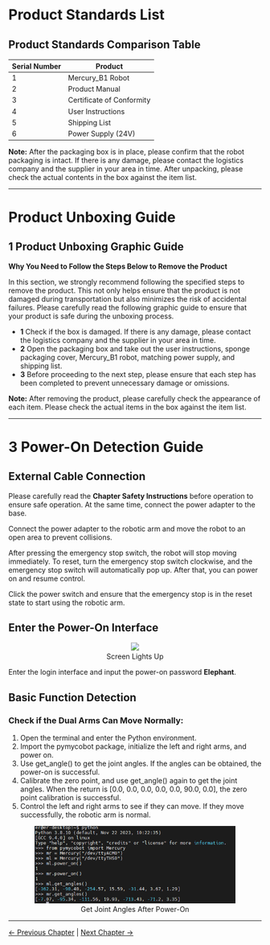# Product Standards List

## Product Standards Comparison Table

| Serial Number | Product |
| -------------- | ----------------------------- |
| 1 | Mercury_B1 Robot |
| 2 | Product Manual |
| 3 | Certificate of Conformity |
| 4 | User Instructions |
| 5 | Shipping List |
| 6 | Power Supply (24V) |

**Note:** After the packaging box is in place, please confirm that the robot packaging is intact. If there is any damage, please contact the logistics company and the supplier in your area in time. After unpacking, please check the actual contents in the box against the item list.

---

# Product Unboxing Guide

## 1 Product Unboxing Graphic Guide

**Why You Need to Follow the Steps Below to Remove the Product**

In this section, we strongly recommend following the specified steps to remove the product. This not only helps ensure that the product is not damaged during transportation but also minimizes the risk of accidental failures. Please carefully read the following graphic guide to ensure that your product is safe during the unboxing process.

- **1** Check if the box is damaged. If there is any damage, please contact the logistics company and the supplier in your area in time.
- **2** Open the packaging box and take out the user instructions, sponge packaging cover, Mercury_B1 robot, matching power supply, and shipping list.
- **3** Before proceeding to the next step, please ensure that each step has been completed to prevent unnecessary damage or omissions.

**Note:** After removing the product, please carefully check the appearance of each item. Please check the actual items in the box against the item list.

---

# 3 Power-On Detection Guide

## External Cable Connection

Please carefully read the **Chapter Safety Instructions** before operation to ensure safe operation. At the same time, connect the power adapter to the base.

Connect the power adapter to the robotic arm and move the robot to an open area to prevent collisions.

After pressing the emergency stop switch, the robot will stop moving immediately. To reset, turn the emergency stop switch clockwise, and the emergency stop switch will automatically pop up. After that, you can power on and resume control.

Click the power switch and ensure that the emergency stop is in the reset state to start using the robotic arm.

## Enter the Power-On Interface

<center>
<img src="../resources/4-FirstInstallAndUse/image/robot4.png" width="400" height="auto" />
<br>Screen Lights Up</center>

Enter the login interface and input the power-on password **Elephant**.

## Basic Function Detection

### Check if the Dual Arms Can Move Normally:<br>
1. Open the terminal and enter the Python environment.<br>
2. Import the pymycobot package, initialize the left and right arms, and power on.<br>
3. Use get_angle() to get the joint angles. If the angles can be obtained, the power-on is successful.<br>
4. Calibrate the zero point, and use get_angle() again to get the joint angles. When the return is [0.0, 0.0, 0.0, 0.0, 0.0, 90.0, 0.0], the zero point calibration is successful.<br>
5. Control the left and right arms to see if they can move. If they move successfully, the robotic arm is normal.
<center>
<img src="../resources/4-FirstInstallAndUse/image/robot5.png" width="400" height="auto" />
<br>Get Joint Angles After Power-On</center>

----

[← Previous Chapter](../3-UserNotes/README.md) | [Next Chapter →](/6-SDKDevelopment/README.md)